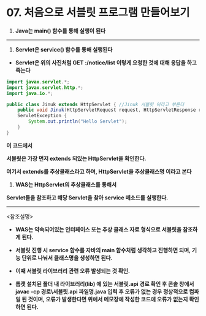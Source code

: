 # 07. 처음으로 서블릿 프로그램 만들어보기

1. **Java는 main() 함수를 통해 실행이 된다**

---

1. **Servlet은 service() 함수를 통해 실행된다**
- **Servlet은 위의 사진처럼 GET :/notice/list 이렇게 요청한 것에 대해 응답을 하고 죽는다**

```java
import javax.servlet.*;
import javax.servlet.http.*;
import java.io.*;

public class Jinuk extends HttpServlet { //Jinuk 서블릿 이라고 부른다
	public void Jinuk(HttpServletRequest request, HttpServletResponse reponse) throws IOException,
	ServletException {
		System.out.println("Hello Servlet");
	}
}
```

**이 코드에서** 

**서블릿은 가장 먼저 extends 되있는 HttpServlet을 확인한다.** 

**여기서 extends를 추상클래스라고 하며, HttpServlet을 추상클래스명 이라고 본다**

1. **WAS는 HttpServlet의 추상클래스를 통해서** 

**Servlet들을 참조하고 해당 Servlet을 찾아 service 메소드를 실행한다.**

---

<참조설명>

- **WAS는 약속되어있는 인터페이스 또는 추상 클래스 자료 형식으로 서블릿을 참조하게 된다.**
- **서블릿 진행 시 service 함수를 자바의 main 함수처럼 생각하고 진행하면 되며, 기능 단위로 나눠서 클래스명을 생성하면 된다.**

- **이때 서블릿 라이브러리 관련 오류 발생되는 것 확인.**
- **톰캣 설치된 폴더 내 라이브러리(lib) 에 있는 서블릿.api 경로 확인 후 콘솔 창에서 javac -cp 경로\서블릿.api 파일명.java 입력 후 오류가 없는 경우 정상적으로 컴파일 된 것이며, 오류가 발생한다면 위에서 메모장에 작성한 코드에 오류가 없는지 확인하면 된다.**
